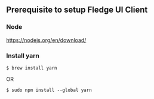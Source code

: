 ## Prerequisite to setup Fledge UI Client

### Node 

https://nodejs.org/en/download/

### Install yarn

`$ brew install yarn`

OR

`$ sudo npm install --global yarn`
